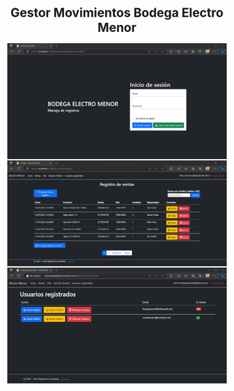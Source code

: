 <h1 align="center">Gestor Movimientos Bodega Electro Menor</h1>

<img src="./MovimientosBodegaSensible/Docs/Captura2.png">
<img src="./MovimientosBodegaSensible/Docs/Captura.png">
<img src="./MovimientosBodegaSensible/Docs/Captura3.png">
